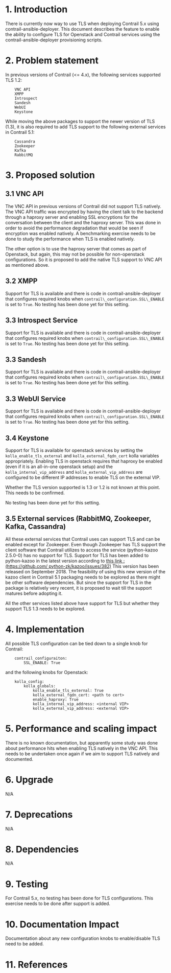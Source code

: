 # 1. Introduction

There is currently now way to use TLS when deploying Contrail 5.x using 
contrail-ansible-deployer. This document describes the feature to enable the 
ability to configure TLS for Openstack and Contrail services using the
contrail-ansible-deployer provisioning scripts.

# 2. Problem statement

In previous versions of Contrail (<= 4.x), the following services supported 
TLS 1.2:

		VNC API
		XMPP
		Introspect
		Sandesh
		WebUI
		Keystone
	
While moving the above packages to support the newer version of TLS (1.3), it 
is also required to add TLS support to the following external services in 
Contrail 5.1:
	
		Cassandra
		Zookeeper
		Kafka
		RabbitMQ
	
# 3. Proposed solution

## 3.1 VNC API
The VNC API in previous versions of Contrail did not support TLS natively. The
VNC API traffic was encrypted by having the client talk to the backend through 
a haproxy server and enabling SSL encryptions for the conversation between the 
client and the haproxy server. This was done in order to avoid the performance 
degradation that would be seen if encryption was enabled natively. A 
benchmarking exercise needs to be done to study the performance when TLS is 
enabled natively.

The other option is to use the haproxy server that comes as part of Openstack, 
but again, this may not be possible for non-openstack configurations. So it 
is proposed to add the native TLS support to VNC API as mentioned above.



## 3.2 XMPP
Support for TLS is available and there is code in contrail-ansible-deployer 
that configures required knobs when `contrail\_configuration.SSL\_ENABLE` is 
set to `True`. No testing has been done yet for this setting.

## 3.3 Introspect Service
Support for TLS is available and there is code in contrail-ansible-deployer 
that configures required knobs when `contrail\_configuration.SSL\_ENABLE` is 
set to `True`. No testing has been done yet for this setting.

## 3.3 Sandesh
Support for TLS is available and there is code in contrail-ansible-deployer 
that configures required knobs when `contrail\_configuration.SSL\_ENABLE` is 
set to `True`. No testing has been done yet for this setting.

## 3.3 WebUI Service
Support for TLS is available and there is code in contrail-ansible-deployer 
that configures required knobs when `contrail\_configuration.SSL\_ENABLE` is 
set to `True`. No testing has been done yet for this setting.

## 3.4 Keystone
Support for TLS is available for openstack services by setting the 
`kolla_enable_tls_external` and `kolla_external_fqdn_cert` kolla variables 
appropriately. Enabling TLS in openstack requires that haproxy be enabled 
(even if it is an all-in-one openstack setup) and the 
`kolla_internal_vip_address` and `kolla_external_vip_address` are configured 
to be different IP addresses to enable TLS on the external VIP.

Whether the TLS version supported is 1.3 or 1.2 is not known at this point. 
This needs to be confirmed.

No testing has been done yet for this setting.

## 3.5 External services (RabbitMQ, Zookeeper, Kafka, Cassandra)
All these external services that Contrail uses can support TLS and can be 
enabled except for Zookeeper. Even though Zookeeper has TLS support the client 
software that Contrail utilizes to access the service (python-kazoo 2.5.0-0) 
has no support for TLS. Support for TLS has been added to python-kazoo in the 
latest version according to [this link : (https://github.com/
python-zk/kazoo/issues/382)](https://github.com/python-zk/kazoo/issues/382) 
This version has been released on September 2018. The feasibility of using 
this new version of the kazoo client in Contrail 5.1 packaging needs to be 
explored as there might be other software dependencies. But since the support 
for TLS in the package is relatively very recent, it is proposed to wait till 
the support matures before adopting it.

All the other services listed above have support for TLS but whether they 
support TLS 1.3 needs to be explored.

# 4. Implementation

All possible TLS configuration can be tied down to a single knob for Contrail:

		contrail_configuraiton:
			SSL_ENABLE: True
		
and the following knobs for Openstack:
		
		kolla_config:
			kolla_globals:
				kolla_enable_tls_external: True
				kolla_external_fqdn_cert: <path to cert>
				enable_haproxy: True
				kolla_internal_vip_address: <internal VIP>
				kolla_external_vip_address: <external VIP>

# 5. Performance and scaling impact
There is no known documentation, but apparently some study was done about 
performance hits when enabling TLS natively in the VNC API. This needs to 
be undertaken once again if we aim to support TLS natively and documented.

# 6. Upgrade

N/A

# 7. Deprecations

N/A

# 8. Dependencies

N/A

# 9. Testing

For Contrail 5.x, no testing has been done for TLS configurations. 
This exercise needs to be done after support is added.

# 10. Documentation Impact

Documentation about any new configuration knobs to enable/disable 
TLS need to be added.

# 11. References
